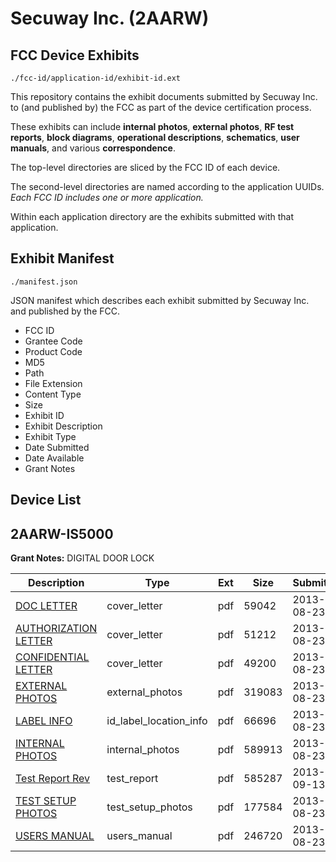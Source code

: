 # Secuway Inc. (2AARW)
## FCC Device Exhibits

```
./fcc-id/application-id/exhibit-id.ext
```

This repository contains the exhibit documents submitted by Secuway Inc. to (and published by) the FCC as part of the device certification process.

These exhibits can include **internal photos**, **external photos**, **RF test reports**, **block diagrams**, **operational descriptions**, **schematics**, **user manuals**, and various **correspondence**.

The top-level directories are sliced by the FCC ID of each device.

The second-level directories are named according to the application UUIDs. *Each FCC ID includes one or more application.*

Within each application directory are the exhibits submitted with that application. 

## Exhibit Manifest

```
./manifest.json
```

JSON manifest which describes each exhibit submitted by Secuway Inc. and published by the FCC.

- FCC ID
- Grantee Code
- Product Code
- MD5
- Path
- File Extension
- Content Type
- Size
- Exhibit ID
- Exhibit Description
- Exhibit Type
- Date Submitted
- Date Available
- Grant Notes

## Device List
## 2AARW-IS5000
**Grant Notes:** DIGITAL DOOR LOCK

| Description | Type | Ext | Size | Submitted | Available |
| ----------- | ---- | --- | ---- | --------- | --------- |
| [DOC LETTER](2AARW-IS5000/33387e76c0612acc909fea5194684b80/2052445.pdf) | cover_letter | pdf | 59042 | 2013-08-23 | 2013-08-23 |
| [AUTHORIZATION LETTER](2AARW-IS5000/33387e76c0612acc909fea5194684b80/2052446.pdf) | cover_letter | pdf | 51212 | 2013-08-23 | 2013-08-23 |
| [CONFIDENTIAL LETTER](2AARW-IS5000/33387e76c0612acc909fea5194684b80/2052448.pdf) | cover_letter | pdf | 49200 | 2013-08-23 | 2013-08-23 |
| [EXTERNAL PHOTOS](2AARW-IS5000/33387e76c0612acc909fea5194684b80/2052442.pdf) | external_photos | pdf | 319083 | 2013-08-23 | 2014-02-19 |
| [LABEL INFO](2AARW-IS5000/33387e76c0612acc909fea5194684b80/2052449.pdf) | id_label_location_info | pdf | 66696 | 2013-08-23 | 2013-08-23 |
| [INTERNAL PHOTOS](2AARW-IS5000/33387e76c0612acc909fea5194684b80/2052443.pdf) | internal_photos | pdf | 589913 | 2013-08-23 | 2014-02-19 |
| [Test Report Rev](2AARW-IS5000/33387e76c0612acc909fea5194684b80/2071532.pdf) | test_report | pdf | 585287 | 2013-09-13 | 2013-08-23 |
| [TEST SETUP PHOTOS](2AARW-IS5000/33387e76c0612acc909fea5194684b80/2052444.pdf) | test_setup_photos | pdf | 177584 | 2013-08-23 | 2014-02-19 |
| [USERS MANUAL](2AARW-IS5000/33387e76c0612acc909fea5194684b80/2052441.pdf) | users_manual | pdf | 246720 | 2013-08-23 | 2014-02-19 |
